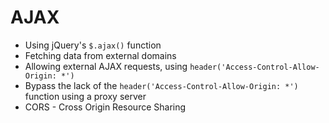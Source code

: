 # AJAX

  - Using jQuery's `$.ajax()` function
  - Fetching data from external domains
  - Allowing external AJAX requests, using `header('Access-Control-Allow-Origin: *')`
  - Bypass the lack of the `header('Access-Control-Allow-Origin: *')` function using a proxy server
  - CORS - Cross Origin Resource Sharing
